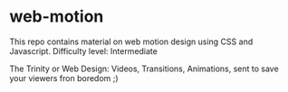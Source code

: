 # web-motion
This repo contains material on web motion design using CSS and Javascript. Difficulty level: Intermediate

The Trinity or Web Design: Videos, Transitions, Animations, sent to save your viewers fron boredom ;)
